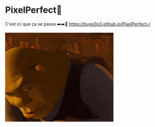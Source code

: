 # PixelPerfect🎯

C'est ici que ça se passe ➡️➡️🔗 https://hugo0o3.github.io/PixelPerfect-/

![alt text](yuimetal.gif)